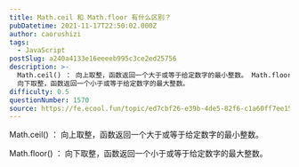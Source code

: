 ```yaml
---
title: Math.ceil 和 Math.floor 有什么区别？
pubDatetime: 2021-11-17T22:50:02.000Z
author: caorushizi
tags:
  - JavaScript
postSlug: a240a4133e16eeeeb995c3ce2ed25756
description: >-
  Math.ceil() ： 向上取整，函数返回一个大于或等于给定数字的最小整数。 Math.floor() ：
  向下取整，函数返回一个小于或等于给定数字的最大整数。
difficulty: 0.5
questionNumber: 1570
source: https://fe.ecool.fun/topic/ed7cbf26-e39b-4de5-82f6-c1a60ff7ee15
---
```


Math.ceil() ： 向上取整，函数返回一个大于或等于给定数字的最小整数。

Math.floor() ： 向下取整，函数返回一个小于或等于给定数字的最大整数。
